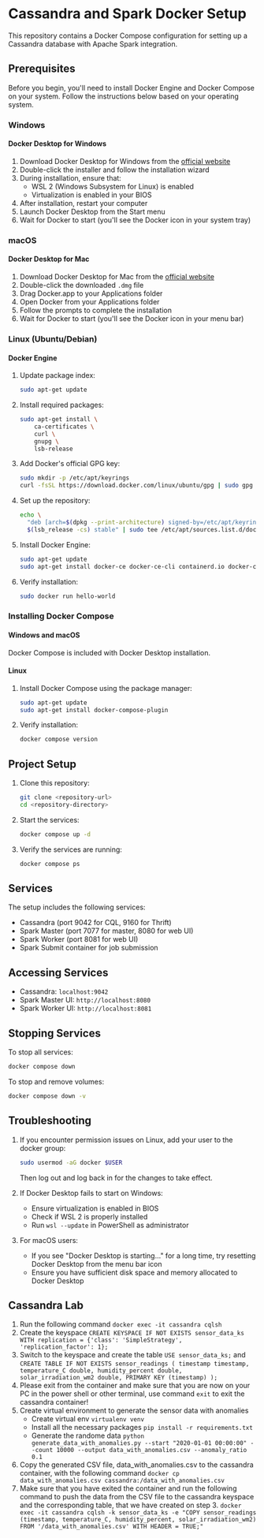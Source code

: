# Cassandra and Spark Docker Setup

This repository contains a Docker Compose configuration for setting up a Cassandra database with Apache Spark integration.

## Prerequisites

Before you begin, you'll need to install Docker Engine and Docker Compose on your system. Follow the instructions below based on your operating system.

### Windows

#### Docker Desktop for Windows
1. Download Docker Desktop for Windows from the [official website](https://www.docker.com/products/docker-desktop)
2. Double-click the installer and follow the installation wizard
3. During installation, ensure that:
   - WSL 2 (Windows Subsystem for Linux) is enabled
   - Virtualization is enabled in your BIOS
4. After installation, restart your computer
5. Launch Docker Desktop from the Start menu
6. Wait for Docker to start (you'll see the Docker icon in your system tray)

### macOS

#### Docker Desktop for Mac
1. Download Docker Desktop for Mac from the [official website](https://www.docker.com/products/docker-desktop)
2. Double-click the downloaded `.dmg` file
3. Drag Docker.app to your Applications folder
4. Open Docker from your Applications folder
5. Follow the prompts to complete the installation
6. Wait for Docker to start (you'll see the Docker icon in your menu bar)

### Linux (Ubuntu/Debian)

#### Docker Engine
1. Update package index:
   ```bash
   sudo apt-get update
   ```
2. Install required packages:
   ```bash
   sudo apt-get install \
       ca-certificates \
       curl \
       gnupg \
       lsb-release
   ```
3. Add Docker's official GPG key:
   ```bash
   sudo mkdir -p /etc/apt/keyrings
   curl -fsSL https://download.docker.com/linux/ubuntu/gpg | sudo gpg --dearmor -o /etc/apt/keyrings/docker.gpg
   ```
4. Set up the repository:
   ```bash
   echo \
     "deb [arch=$(dpkg --print-architecture) signed-by=/etc/apt/keyrings/docker.gpg] https://download.docker.com/linux/ubuntu \
     $(lsb_release -cs) stable" | sudo tee /etc/apt/sources.list.d/docker.list > /dev/null
   ```
5. Install Docker Engine:
   ```bash
   sudo apt-get update
   sudo apt-get install docker-ce docker-ce-cli containerd.io docker-compose-plugin
   ```
6. Verify installation:
   ```bash
   sudo docker run hello-world
   ```

### Installing Docker Compose

#### Windows and macOS
Docker Compose is included with Docker Desktop installation.

#### Linux
1. Install Docker Compose using the package manager:
   ```bash
   sudo apt-get update
   sudo apt-get install docker-compose-plugin
   ```
2. Verify installation:
   ```bash
   docker compose version
   ```

## Project Setup

1. Clone this repository:
   ```bash
   git clone <repository-url>
   cd <repository-directory>
   ```

2. Start the services:
   ```bash
   docker compose up -d
   ```

3. Verify the services are running:
   ```bash
   docker compose ps
   ```

## Services

The setup includes the following services:
- Cassandra (port 9042 for CQL, 9160 for Thrift)
- Spark Master (port 7077 for master, 8080 for web UI)
- Spark Worker (port 8081 for web UI)
- Spark Submit container for job submission

## Accessing Services

- Cassandra: `localhost:9042`
- Spark Master UI: `http://localhost:8080`
- Spark Worker UI: `http://localhost:8081`

## Stopping Services

To stop all services:
```bash
docker compose down
```

To stop and remove volumes:
```bash
docker compose down -v
```

## Troubleshooting

1. If you encounter permission issues on Linux, add your user to the docker group:
   ```bash
   sudo usermod -aG docker $USER
   ```
   Then log out and log back in for the changes to take effect.

2. If Docker Desktop fails to start on Windows:
   - Ensure virtualization is enabled in BIOS
   - Check if WSL 2 is properly installed
   - Run `wsl --update` in PowerShell as administrator

3. For macOS users:
   - If you see "Docker Desktop is starting..." for a long time, try resetting Docker Desktop from the menu bar icon
   - Ensure you have sufficient disk space and memory allocated to Docker Desktop 


## Cassandra Lab
1. Run the following command
    `docker exec -it cassandra cqlsh`
2. Create the keyspace
    `CREATE KEYSPACE IF NOT EXISTS sensor_data_ks WITH replication = {'class': 'SimpleStrategy', 'replication_factor': 1};`
3. Switch to the keyspace and create the table
    `USE sensor_data_ks;`
    and
    `CREATE TABLE IF NOT EXISTS sensor_readings (
    timestamp timestamp,
    temperature_C double,
    humidity_percent double,
    solar_irradiation_wm2 double,
    PRIMARY KEY (timestamp)
    );`
4. Please exit from the container and make sure that you are now on your PC in the power shell or other terminal, use command
    `exit` to exit the cassandra container!
5. Create virtual environment to generate the sensor data with anomalies
    - Create virtual env
    `virtualenv venv`
    - Install all the necessary packages
    `pip install -r requirements.txt`
    - Generate the randome data
    `python generate_data_with_anomalies.py --start "2020-01-01 00:00:00" --count 10000 --output data_with_anomalies.csv --anomaly_ratio 0.1`
6. Copy the generated CSV file, data_with_anomalies.csv to the cassandra container, with the following command
    `docker cp data_with_anomalies.csv cassandra:/data_with_anomalies.csv`
7. Make sure that you have exited the container and run the following command to push the data from the CSV file to the cassandra keyspace and the corresponding table, that we have created on step 3.
    `docker exec -it cassandra cqlsh -k sensor_data_ks -e "COPY sensor_readings (timestamp, temperature_C, humidity_percent, solar_irradiation_wm2) FROM '/data_with_anomalies.csv' WITH HEADER = TRUE;"`